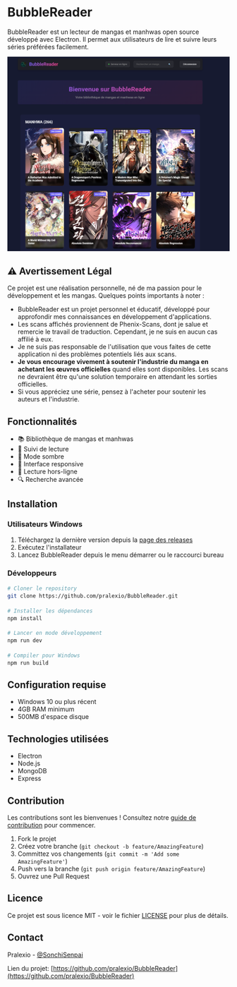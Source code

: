 # BubbleReader

BubbleReader est un lecteur de mangas et manhwas open source développé avec Electron. Il permet aux utilisateurs de lire et suivre leurs séries préférées facilement.

![BubbleReader Screenshot](assets/screen_1.png)

## ⚠️ Avertissement Légal

Ce projet est une réalisation personnelle, né de ma passion pour le développement et les mangas. Quelques points importants à noter :

- BubbleReader est un projet personnel et éducatif, développé pour approfondir mes connaissances en développement d'applications.
- Les scans affichés proviennent de Phenix-Scans, dont je salue et remercie le travail de traduction. Cependant, je ne suis en aucun cas affilié à eux.
- Je ne suis pas responsable de l'utilisation que vous faites de cette application ni des problèmes potentiels liés aux scans.
- **Je vous encourage vivement à soutenir l'industrie du manga en achetant les œuvres officielles** quand elles sont disponibles. Les scans ne devraient être qu'une solution temporaire en attendant les sorties officielles.
- Si vous appréciez une série, pensez à l'acheter pour soutenir les auteurs et l'industrie.

## Fonctionnalités

- 📚 Bibliothèque de mangas et manhwas
- 🔖 Suivi de lecture
- 🌙 Mode sombre
- 📱 Interface responsive
- 💾 Lecture hors-ligne
- 🔍 Recherche avancée

## Installation

### Utilisateurs Windows

1. Téléchargez la dernière version depuis la [page des releases](https://github.com/pralexio/BubbleReader/releases)
2. Exécutez l'installateur
3. Lancez BubbleReader depuis le menu démarrer ou le raccourci bureau

### Développeurs

```bash
# Cloner le repository
git clone https://github.com/pralexio/BubbleReader.git

# Installer les dépendances
npm install

# Lancer en mode développement
npm run dev

# Compiler pour Windows
npm run build
```

## Configuration requise

- Windows 10 ou plus récent
- 4GB RAM minimum
- 500MB d'espace disque

## Technologies utilisées

- Electron
- Node.js
- MongoDB
- Express

## Contribution

Les contributions sont les bienvenues ! Consultez notre [guide de contribution](CONTRIBUTING.md) pour commencer.

1. Fork le projet
2. Créez votre branche (`git checkout -b feature/AmazingFeature`)
3. Committez vos changements (`git commit -m 'Add some AmazingFeature'`)
4. Push vers la branche (`git push origin feature/AmazingFeature`)
5. Ouvrez une Pull Request

## Licence

Ce projet est sous licence MIT - voir le fichier [LICENSE](LICENSE) pour plus de détails.

## Contact

Pralexio - [@SonchiSenpai](https://x.com/SonchiSenpai)

Lien du projet: [https://github.com/pralexio/BubbleReader](https://github.com/pralexio/BubbleReader)